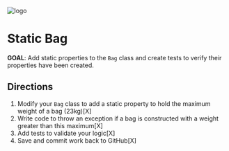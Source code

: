 ![logo](https://user-images.githubusercontent.com/44912347/202296600-c5f247d6-9616-49db-88f0-38433429d781.jpg)

# Static Bag
**GOAL**: Add static properties to the `Bag` class and create tests to verify their properties have been created.

## Directions
1. Modify your `Bag` class to add a static property to hold the maximum weight of a bag (23kg)[X]
2. Write code to throw an exception if a bag is constructed with a weight greater than this maximum[X]
3. Add tests to validate your logic[X]
4. Save and commit work back to GitHub[X]
